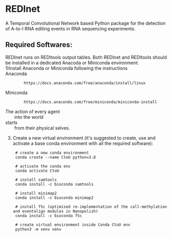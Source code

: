 # REDInet
A Temporal Convolutional Network based Python package for the detection of A-to-I RNA editing events in RNA sequencing experiments.

## **Required Softwares**:
REDInet runs on REDItools output tables. Both REDInet and REDItools should be installed in a dedicated Anacoda or Miniconda environment. \
1)Install Anaconda or Miniconda following the instructions <br />
   Anaconda <br />
            
            https://docs.anaconda.com/free/anaconda/install/linux
   Miniconda <br />
            
            https://docs.anaconda.com/free/miniconda/miniconda-install 


The action of every agent <br />
  into the world <br />
starts <br />
  from their physical selves. <br />


3) Create a new virtual environment (it's suggested to create, use and activate a base conda environment with all the required software):

		# create a new conda environment
        conda create --name CtoU python=3.8

		# activate the conda env
		conda activate CtoU

		# install samtools
		conda install -c bioconda samtools

		# install minimap2
		conda install -c bioconda minimap2

		# install f5c (optimised re-implementation of the call-methylation and eventalign modules in Nanopolish)
		conda install -c bioconda f5c

		# create virtual environment inside Conda CtoU env
		python3 -m venv venv
 
